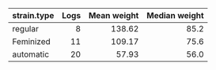 |strain.type | Logs| Mean weight| Median weight|
|:-----------|----:|-----------:|-------------:|
|regular     |    8|      138.62|          85.2|
|Feminized   |   11|      109.17|          75.6|
|automatic   |   20|       57.93|          56.0|